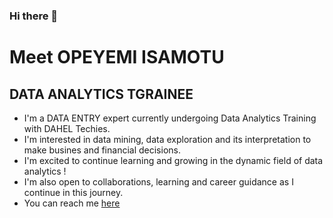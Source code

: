 ### Hi there 👋

# **Meet OPEYEMI ISAMOTU**

## **DATA ANALYTICS TGRAINEE**

- I'm a DATA ENTRY expert currently undergoing Data Analytics Training with DAHEL Techies.
- I'm interested in data mining, data exploration and its interpretation to make busines and financial decisions.
- I'm excited to continue learning and growing in the dynamic field of data analytics !
- I'm also open to collaborations, learning and career guidance as I continue in this journey.
- You can reach me [here](isamotuopeyemi@gmail.com)



